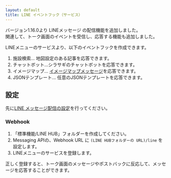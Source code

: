 ```yaml
---
layout: default
title: LINE イベントフック（サービス）
---
```


バージョン1.16.0より LINEメッセージ の配信機能を追加しました。<br>
関連して、トーク画面のイベントを受信し、応答する機能も追加しました。

LINEメニューのサービスより、以下のイベントフックを作成できます。

1. 施設検索... 地図設定のある記事を応答できます。
2. チャットボット...シラサギのチャットボットを応答できます。
3. イメージマップ... [イメージマップメッセージ](https://developers.line.biz/ja/docs/messaging-api/message-types/#imagemap-messages)を応答できます。
4. JSONテンプレート... 任意のJSONテンプレートを応答できます。

## 設定

先に[LINE メッセージ配信の設定](/settings/line_messaging.html#設定)を行ってください。

### Webhook

1. 「標準機能/LINE HUB」フォルダーを作成してください。
2. Messaging APIの、Webhook URL に `(LINE HUBフォルダーの URL)/line` を設定します。
3. LINEメニューのサービスを登録します。

正しく登録すると、トーク画面のメッセージやポストバックに反応して、メッセージを応答することができます。

